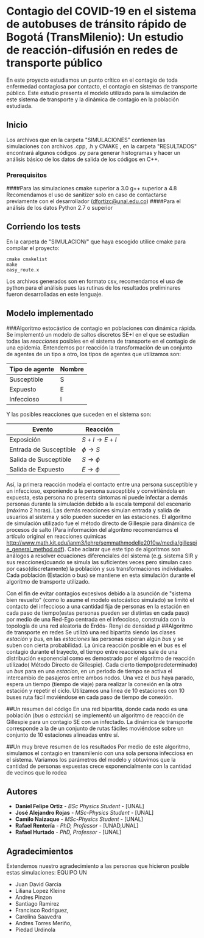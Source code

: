 # Contagio del COVID-19 en el sistema de autobuses  de tránsito rápido de Bogotá (TransMilenio): Un estudio de reacción-difusión en redes de transporte público



En este proyecto estudiamos un punto crítico en el contagio de toda enfermedad contagiosa por contacto, el contagio en sistemas de transporte público. Este estudio presenta el modelo utilizado para la simulación de este sistema de transporte y la dinámica de contagio en la población estudiada.

## Inicio 

Los archivos que en  la carpeta "SIMULACIONES" contienen las simulaciones con archivos .cpp, .h y CMAKE , en la carpeta "RESULTADOS" encontrará algunos códigos .py para generar histogramas y hacer un análisis básico de los datos de salida de los códigos en C++. 


### Prerequisitos
####Para las simulaciones
cmake superior a 3.0
g++ superior a 4.8 
 Recomendamos el uso de sanitizer solo en caso de contactarse previamente con el desarrollador (dfortizc@unal.edu.co)
 ####Para el análisis de los datos
Python 2.7 o superior 


## Corriendo los tests
En la carpeta  de "SIMULACION/" que haya escogido utilice cmake para compilar el proyecto:
```
cmake cmakelist 
make 
easy_route.x
```
Los archivos generados son en formato csv, recomendamos el uso de python para el análisis pues  las rutinas de los resultados preliminares fueron desarrolladas en este lenguaje.



## Modelo implementado
###Algoritmo  estocástico de contagio en poblaciones con dinámica rápida. 
Se implementó un modelo de saltos discretos SE+I en el que se estudian todas las *reacciones* posibles en el sistema de transporte en el contagio de una epidemia.   Entendemos por reacción la transformación de un conjunto de agentes de un tipo a otro, los tipos de agentes que utilizamos son:

Tipo de agente     | Nombre
-------- | ---
Susceptible | S
Expuesto    | E
Infeccioso | I

Y las posibles reacciones que suceden en el sistema son:

Evento     | Reacción
-------- | ---
 Exposición| $S+I\rightarrow E+I$
Entrada de Susceptible   | $\phi\rightarrow S$
Salida de Susceptible   | $S\rightarrow \phi$
Salida de Expuesto| $E\rightarrow \phi$

Así, la primera reacción modela el contacto entre una persona susceptible y un infeccioso, exponiendo a la persona susceptible y convirtiéndola en expuesta, esta persona no presenta síntomas ni puede infectar a demás personas durante la simulación debido a la escala temporal del escenario (máximo 2 horas). 
Las demás reacciones simulan entrada y salida de usuarios al sistema y sólo pueden suceder en las estaciones.
El algoritmo de simulación utilizado fue el método directo de Gillespie para dinámica de procesos de salto (Para información del algoritmo recomendamos el artículo original en reacciones químicas http://www.math.kit.edu/ianm3/lehre/semmathmodelle2010w/media/gillespie_general_method.pdf). Cabe aclarar que este tipo de algoritmos son análogos a resolver ecuaciones diferenciales del sistema (e.g. sistema SIR y sus reacciones)cuando se simula las suficientes veces pero simulan caso por caso(discretamente) la población y sus transformaciones individuales. 
Cada población (Estación o bus) se mantiene en esta simulación durante el algoritmo de transporte utilizado. 

Con el fin de evitar contagios excesivos debido a la asunción de "sistema bien revuelto" (como lo asume el modelo estocástico simulado) se limitó el contacto del infeccioso a una cantidad fija de personas en la estación en cada paso de tiempo(estas personas pueden ser distintas en cada paso) por medio de una Red-Ego centrada en el infeccioso, construida con la topología de una red aleatoria de Erdös- Renyi de densidad $p$
##Algoritmo de transporte en redes
Se utilizó una red bipartita siendo las clases *estación* y *bus*, en las *estaciones* las personas esperan algún *bus* y se suben con cierta probabilidad. La única reacción posible en el *bus* es el contagio durante el trayecto, el tiempo entre reacciones sale de una distribución exponencial como es demostrado por el algoritmo de reacción utilizado(	Método Directo de Gillespie).
Cada cierto tiempo(predeterminado) un *bus* para en una *estacion*, en un periodo de tiempo se activa el intercambio de pasajeros entre ambos nodos. Una vez el *bus* haya parado, espera un tiempo (tiempo de viaje) para realizar la conexión en la otra estación y repetir el ciclo. 
Utilizamos una linea de 10 estaciones con 10 buses ruta fácil moviéndose en cada paso de tiempo de conexión.  

##Un resumen del código
En una red bipartita, donde cada nodo es una población (*bus* o *estación*) se implementó un algoritmo de reacción de Gillespie para un contagio SE con un infectado. La dinámica de transporte corresponde a la de un conjunto de rutas fáciles moviéndose sobre un conjunto de 10 estaciones alineadas entre sí. 

##Un muy breve resumen de los resultados
Por medio de este algoritmo, simulamos el contagio en transmilenio con una sola persona infecciosa en el sistema. Variamos los parámetros del modelo y obtuvimos que la cantidad de personas expuestas crece exponencialmente con la cantidad de vecinos que lo rodea
## Autores

* **Daniel Felipe Ortiz** - *BSc Physics  Student* - [UNAL]
* **José Alejandro Rojas** - *MSc-Physics Student* - [UNAL]
* **Camilo Naizaque** - *MSc-Physics Student* - [UNAL]
* **Rafael Rentería** - *PhD, Professor* - [UNAD,UNAL]
* **Rafael Hurtado** - *PhD, Professor* - [UNAL]
 



## Agradecimientos 
Extendemos nuestro agradecimiento a las personas que hicieron posible estas simulaciones: 
EQUIPO UN
* Juan David Garcia
* Liliana Lopez Kleine
*  Andres Pinzon
*  Santiago Ramirez
*  Francisco Rodriguez, 
*  Carolina Saavedra
*  Andres Torres Meriño,
* Piedad Urdinola
